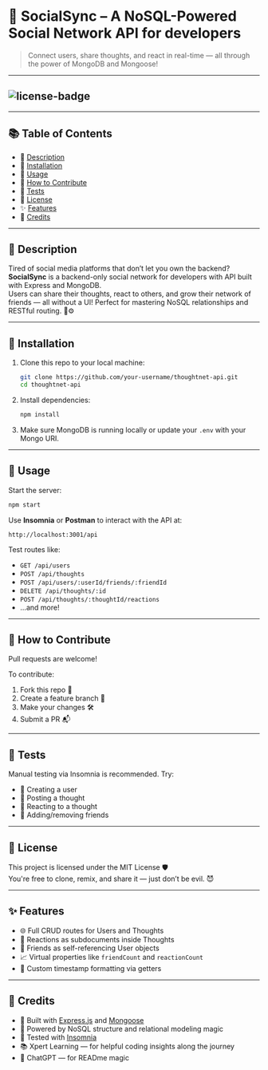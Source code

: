 # 🧠 SocialSync – A NoSQL-Powered Social Network API for developers

> Connect users, share thoughts, and react in real-time — all through the power of MongoDB and Mongoose!
---

![license-badge](https://img.shields.io/badge/License-MIT-yellow.svg)
---


---

## 📚 Table of Contents  
- 📝 [Description](#-description)  
- 💾 [Installation](#-installation)  
- 🚀 [Usage](#-usage)  
- 🤝 [How to Contribute](#-how-to-contribute)  
- 🧪 [Tests](#-tests)  
- 📄 [License](#-license)  
- ✨ [Features](#-features)  
- 🙌 [Credits](#-credits)

---

## 📝 Description  

Tired of social media platforms that don’t let you own the backend?  
**SocialSync** is a backend-only social network for developers with API built with Express and MongoDB.  
Users can share their thoughts, react to others, and grow their network of friends — all without a UI! Perfect for mastering NoSQL relationships and RESTful routing. 🧠⚙️

---

## 💾 Installation  

1. Clone this repo to your local machine:  
   ```bash
   git clone https://github.com/your-username/thoughtnet-api.git
   cd thoughtnet-api
   ```

2. Install dependencies:  
   ```bash
   npm install
   ```

3. Make sure MongoDB is running locally or update your `.env` with your Mongo URI.

---

## 🚀 Usage  

Start the server:  
```bash
npm start
```

Use **Insomnia** or **Postman** to interact with the API at:  
```
http://localhost:3001/api
```

Test routes like:  
- `GET /api/users`  
- `POST /api/thoughts`  
- `POST /api/users/:userId/friends/:friendId`  
- `DELETE /api/thoughts/:id`  
- `POST /api/thoughts/:thoughtId/reactions`  
- ...and more!

---

## 🤝 How to Contribute  

Pull requests are welcome!  

To contribute:  
1. Fork this repo 🔱  
2. Create a feature branch 🌱  
3. Make your changes 🛠  
4. Submit a PR 📬  

---

## 🧪 Tests  

Manual testing via Insomnia is recommended. Try:  
- 🧪 Creating a user  
- 🧪 Posting a thought  
- 🧪 Reacting to a thought  
- 🧪 Adding/removing friends  

---

## 📄 License  

This project is licensed under the MIT License 🛡  
You're free to clone, remix, and share it — just don’t be evil. 😈  

---

## ✨ Features  

- 🌐 Full CRUD routes for Users and Thoughts  
- 💬 Reactions as subdocuments inside Thoughts  
- 🔁 Friends as self-referencing User objects  
- 📈 Virtual properties like `friendCount` and `reactionCount`  
- 📅 Custom timestamp formatting via getters  

---

## 🙌 Credits  

- 🚀 Built with [Express.js](https://expressjs.com/) and [Mongoose](https://mongoosejs.com/)  
- 🧠 Powered by NoSQL structure and relational modeling magic  
- 🧪 Tested with [Insomnia](https://insomnia.rest/)  
- 📚 Xpert Learning — for helpful coding insights along the journey
- 🤖 ChatGPT — for READme magic 